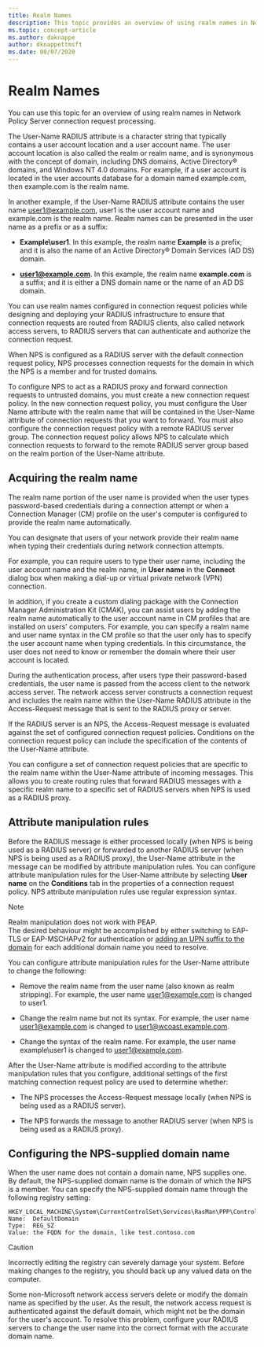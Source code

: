 ```yaml
---
title: Realm Names
description: This topic provides an overview of using realm names in Network Policy Server connection request processing in Windows Server 2016.
ms.topic: concept-article
ms.author: daknappe
author: dknappettmsft
ms.date: 08/07/2020
---
```


# Realm Names

You can use this topic for an overview of using realm names in Network Policy Server connection request processing.

The User-Name RADIUS attribute is a character string that typically contains a user account location and a user account name. The user account location is also called the realm or realm name, and is synonymous with the concept of domain, including DNS domains, Active Directory® domains, and Windows NT 4.0 domains. For example, if a user account is located in the user accounts database for a domain named example.com, then example.com is the realm name.

In another example, if the User-Name RADIUS attribute contains the user name user1@example.com, user1 is the user account name and example.com is the realm name. Realm names can be presented in the user name as a prefix or as a suffix:

- **Example\user1**. In this example, the realm name **Example** is a prefix; and it is also the name of an Active Directory&reg; Domain Services \(AD DS\) domain.

- <strong>user1@example.com</strong>. In this example, the realm name **example.com** is a suffix; and it is either a DNS domain name or the name of an AD DS domain.

You can use realm names configured in connection request policies while designing and deploying your RADIUS infrastructure to ensure that connection requests are routed from RADIUS clients, also called network access servers, to RADIUS servers that can authenticate and authorize the connection request.

When NPS is configured as a RADIUS server with the default connection request policy, NPS processes connection requests for the domain in which the NPS is a member and for trusted domains.

To configure NPS to act as a RADIUS proxy and forward connection requests to untrusted domains, you must create a new connection request policy. In the new connection request policy, you must configure the User Name attribute with the realm name that will be contained in the User-Name attribute of connection requests that you want to forward. You must also configure the connection request policy with a remote RADIUS server group. The connection request policy allows NPS to calculate which connection requests to forward to the remote RADIUS server group based on the realm portion of the User-Name attribute.

## Acquiring the realm name

The realm name portion of the user name is provided when the user types password-based credentials during a connection attempt or when a Connection Manager (CM) profile on the user's computer is configured to provide the realm name automatically.

You can designate that users of your network provide their realm name when typing their credentials during network connection attempts.

For example, you can require users to type their user name, including the user account name and the realm name, in **User name** in the **Connect** dialog box when making a dial-up or virtual private network (VPN) connection.

In addition, if you create a custom dialing package with the Connection Manager Administration Kit (CMAK), you can assist users by adding the realm name automatically to the user account name in CM profiles that are installed on users' computers. For example, you can specify a realm name and user name syntax in the CM profile so that the user only has to specify the user account name when typing credentials. In this circumstance, the user does not need to know or remember the domain where their user account is located.

During the authentication process, after users type their password-based credentials, the user name is passed from the access client to the network access server. The network access server constructs a connection request and includes the realm name within the User-Name RADIUS attribute in the Access-Request message that is sent to the RADIUS proxy or server.

If the RADIUS server is an NPS, the Access-Request message is evaluated against the set of configured connection request policies. Conditions on the connection request policy can include the specification of the contents of the User-Name attribute.

You can configure a set of connection request policies that are specific to the realm name within the User-Name attribute of incoming messages. This allows you to create routing rules that forward RADIUS messages with a specific realm name to a specific set of RADIUS servers when NPS is used as a RADIUS proxy.

## Attribute manipulation rules

Before the RADIUS message is either processed locally (when NPS is being used as a RADIUS server) or forwarded to another RADIUS server (when NPS is being used as a RADIUS proxy), the User-Name attribute in the message can be modified by attribute manipulation rules. You can configure attribute manipulation rules for the User-Name attribute by selecting **User name** on the **Conditions** tab in the properties of a connection request policy. NPS attribute manipulation rules use regular expression syntax.

> [!Note]  
> Realm manipulation does not work with PEAP.    
> The desired behaviour might be accomplished by either switching to EAP-TLS or EAP-MSCHAPv2 for authentication or [adding an UPN suffix to the domain](/previous-versions/windows/it-pro/windows-server-2008-R2-and-2008/cc772007(v=ws.11)) for each additional domain name you need to resolve.

You can configure attribute manipulation rules for the User-Name attribute to change the following:

- Remove the realm name from the user name \(also known as realm stripping\). For example, the user name user1@example.com is changed to user1.

- Change the realm name but not its syntax. For example, the user name user1@example.com is changed to user1@wcoast.example.com.

- Change the syntax of the realm name. For example, the user name example\user1 is changed to user1@example.com.

After the User-Name attribute is modified according to the attribute manipulation rules that you configure, additional settings of the first matching connection request policy are used to determine whether:

- The NPS processes the Access-Request message locally (when NPS is being used as a RADIUS server).

- The NPS forwards the message to another RADIUS server (when NPS is being used as a RADIUS proxy).

## Configuring the NPS-supplied domain name

When the user name does not contain a domain name, NPS supplies one. By default, the NPS-supplied domain name is the domain of which the NPS is a member. You can specify the NPS-supplied domain name through the following registry setting:

```
HKEY_LOCAL_MACHINE\System\CurrentControlSet\Services\RasMan\PPP\ControlProtocols\BuiltIn\
Name:  DefaultDomain
Type:  REG_SZ
Value: the FQDN for the domain, like test.contoso.com
```

> [!CAUTION]
> Incorrectly editing the registry can severely damage your system. Before making changes to the registry, you should back up any valued data on the computer.

Some non-Microsoft network access servers delete or modify the domain name as specified by the user. As the result, the network access request is authenticated against the default domain, which might not be the domain for the user's account. To resolve this problem, configure your RADIUS servers to change the user name into the correct format with the accurate domain name.


